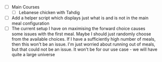 - [ ] Main Courses
	- [ ] Lebanese chicken with Tahdig

- [ ] Add a helper script which displays just what is and is not in the main meal configuration
- [ ] The current setup I have on maximising the forward choice causes some issues with the first meal. Maybe I should just randomly choose from the available choices. If I have a sufficiently high number of meals, then this won't be an issue. I'm just worried about running out of meals, but that could not be an issue. It won't be for our use case - we will have quite a large universe
